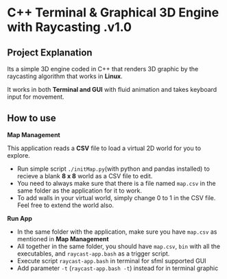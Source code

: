 # C++ Terminal & Graphical 3D Engine with Raycasting  .v1.0

## Project Explanation

Its a simple 3D engine coded in C++ that renders 3D graphic by the raycasting algorithm that works in **Linux**.

It works in both **Terminal and GUI** with fluid animation and takes keyboard input for movement.

## How to use

**Map Management**

This application reads a **CSV** file to load a virtual 2D world for you to explore.

- Run simple script `./initMap.py`(with python and pandas installed) to recieve a blank **8 x 8** world as a CSV file to edit.
- You need to always make sure that there is a file named `map.csv` in the same folder as the application for it to work.
- To add walls in your virtual world, simply change 0 to 1 in the CSV file. Feel free to extend the world also.

**Run App** 

- In the same folder with the application, make sure you have `map.csv` as mentioned in **Map Management**
- All together in the same folder, you should have `map.csv`, `bin` with all the executables, and `raycast-app.bash` as a trigger script.
- Execute script `raycast-app.bash`  in terminal for sfml supported GUI
- Add parameter `-t` (`raycast-app.bash -t`)  instead for in terminal graphic